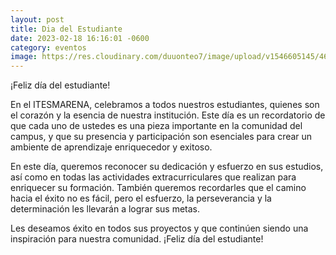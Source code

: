 ```yaml
---
layout: post
title: Dia del Estudiante
date: 2023-02-18 16:16:01 -0600
category: eventos
image: https://res.cloudinary.com/duuonteo7/image/upload/v1546605145/46948362_198593981072649_6748846115530997760_n.jpg
---
```

¡Feliz día del estudiante!

En el ITESMARENA, celebramos a todos nuestros estudiantes, quienes son el corazón y la esencia de nuestra institución. Este día es un recordatorio de que cada uno de ustedes es una pieza importante en la comunidad del campus, y que su presencia y participación son esenciales para crear un ambiente de aprendizaje enriquecedor y exitoso.

En este día, queremos reconocer su dedicación y esfuerzo en sus estudios, así como en todas las actividades extracurriculares que realizan para enriquecer su formación. También queremos recordarles que el camino hacia el éxito no es fácil, pero el esfuerzo, la perseverancia y la determinación les llevarán a lograr sus metas.

Les deseamos éxito en todos sus proyectos y que continúen siendo una inspiración para nuestra comunidad. ¡Feliz día del estudiante!
